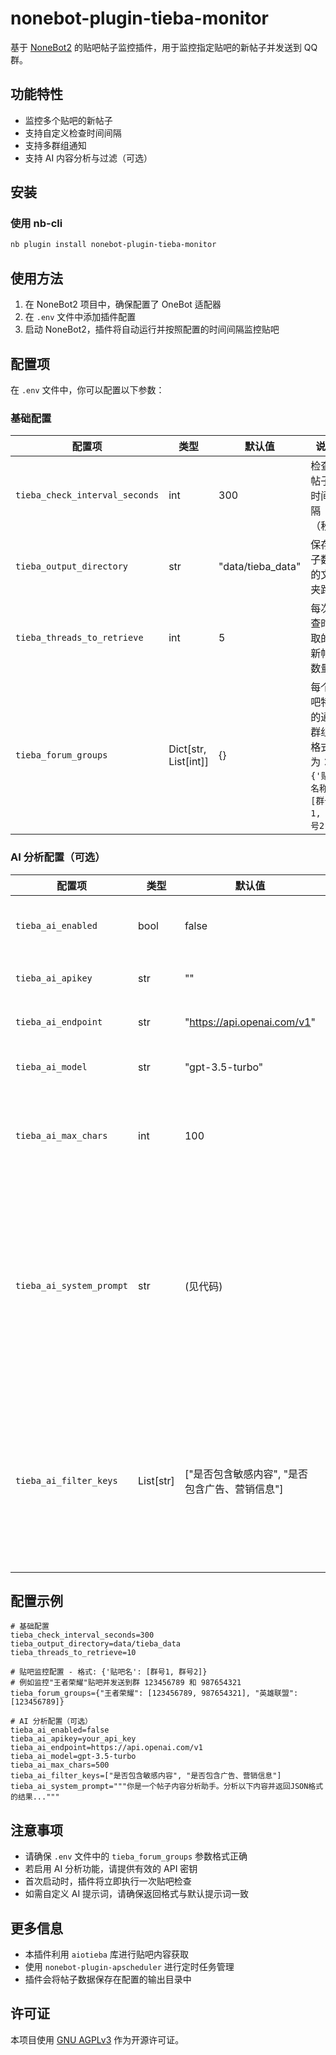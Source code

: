 # nonebot-plugin-tieba-monitor

基于 [NoneBot2](https://nonebot.dev/) 的贴吧帖子监控插件，用于监控指定贴吧的新帖子并发送到 QQ 群。

## 功能特性

- 监控多个贴吧的新帖子
- 支持自定义检查时间间隔
- 支持多群组通知
- 支持 AI 内容分析与过滤（可选）

## 安装

### 使用 nb-cli

```bash
nb plugin install nonebot-plugin-tieba-monitor
```

## 使用方法

1. 在 NoneBot2 项目中，确保配置了 OneBot 适配器
2. 在 `.env` 文件中添加插件配置
3. 启动 NoneBot2，插件将自动运行并按照配置的时间间隔监控贴吧

## 配置项

在 `.env` 文件中，你可以配置以下参数：

### 基础配置

| 配置项 | 类型 | 默认值 | 说明 |
|-------|------|--------|------|
| `tieba_check_interval_seconds` | int | 300 | 检查新帖子的时间间隔（秒） |
| `tieba_output_directory` | str | "data/tieba_data" | 保存帖子数据的文件夹路径 |
| `tieba_threads_to_retrieve` | int | 5 | 每次检查时获取的最新帖子数量 |
| `tieba_forum_groups` | Dict[str, List[int]] | {} | 每个贴吧特定的通知群组，格式为：`{'贴吧名称': [群号1, 群号2]}` |

### AI 分析配置（可选）

| 配置项 | 类型 | 默认值 | 说明 |
|-------|------|--------|------|
| `tieba_ai_enabled` | bool | false | 是否启用 AI 分析 |
| `tieba_ai_apikey` | str | "" | AI API 密钥 |
| `tieba_ai_endpoint` | str | "https://api.openai.com/v1" | AI API 端点 |
| `tieba_ai_model` | str | "gpt-3.5-turbo" | AI 模型名称 |
| `tieba_ai_max_chars` | int | 100 | 发送给 AI 的最大字符数 |
| `tieba_ai_system_prompt` | str | (见代码) | AI 分析使用的系统提示词，用于自定义 AI 的分析行为 |
| `tieba_ai_filter_keys` | List[str] | ["是否包含敏感内容", "是否包含广告、营销信息"] | AI 分析结果中的关键字段(搭配系统提示词使用) |

## 配置示例

```dotenv
# 基础配置
tieba_check_interval_seconds=300
tieba_output_directory=data/tieba_data
tieba_threads_to_retrieve=10

# 贴吧监控配置 - 格式: {'贴吧名': [群号1, 群号2]}
# 例如监控"王者荣耀"贴吧并发送到群 123456789 和 987654321
tieba_forum_groups={"王者荣耀": [123456789, 987654321], "英雄联盟": [123456789]}

# AI 分析配置（可选）
tieba_ai_enabled=false
tieba_ai_apikey=your_api_key
tieba_ai_endpoint=https://api.openai.com/v1
tieba_ai_model=gpt-3.5-turbo
tieba_ai_max_chars=500
tieba_ai_filter_keys=["是否包含敏感内容", "是否包含广告、营销信息"]
tieba_ai_system_prompt="""你是一个帖子内容分析助手。分析以下内容并返回JSON格式的结果..."""
```


## 注意事项

- 请确保 `.env` 文件中的 `tieba_forum_groups` 参数格式正确
- 若启用 AI 分析功能，请提供有效的 API 密钥
- 首次启动时，插件将立即执行一次贴吧检查
- 如需自定义 AI 提示词，请确保返回格式与默认提示词一致

## 更多信息

- 本插件利用 `aiotieba` 库进行贴吧内容获取
- 使用 `nonebot-plugin-apscheduler` 进行定时任务管理
- 插件会将帖子数据保存在配置的输出目录中


## 许可证
本项目使用 [GNU AGPLv3](https://choosealicense.com/licenses/agpl-3.0/) 作为开源许可证。
